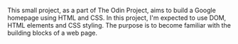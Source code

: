 This small project, as a part of The Odin Project, aims to build a Google homepage using HTML and CSS. In this project, I'm expected to use DOM, HTML elements and CSS styling. The purpose is to become familiar with the building blocks of a web page.